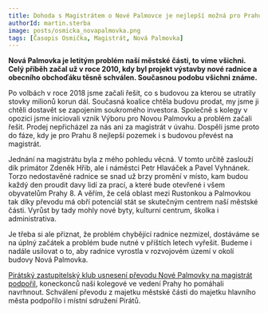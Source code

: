 ```yaml
---
title: Dohoda s Magistrátem o Nové Palmovce je nejlepší možná pro Prahu 8
authorId: martin.sterba
image: posts/osmicka_novapalmovka.png
tags: [Časopis Osmička, Magistrát, Nová Palmovka]
---
```


**Nová Palmovka je letitým problém naší městské části, to víme všichni. Celý příběh začal už v roce 2010, kdy byl projekt výstavby nové radnice a obecního obchoďáku těsně schválen. Současnou podobu všichni známe.**
 
Po volbách v roce 2018 jsme začali řešit, co s budovou za kterou se utratily stovky milionů korun dál. Současná koalice chtěla budovu prodat, my jsme ji chtěli dostavět se zapojením soukromého investora. Společně s kolegy v opozici jsme iniciovali vznik Výboru pro Novou Palmovku a problém začali řešit. Prodej nepřicházel za nás ani za magistrát v úvahu. Dospěli jsme proto do fáze, kdy je pro Prahu 8 nejlepší pozemek i s budovou převést na magistrát. 

Jednání na magistrátu byla z mého pohledu věcná. V tomto určitě zaslouží dík primátor Zdeněk Hřib, ale i náměstci Petr Hlaváček a Pavel Vyhnánek. Torzo nedostavěné radnice se snad už brzy promění v místo, kam budou každý den proudit davy lidí za prací, a které bude otevřené i všem obyvatelům Prahy 8. A věřím, že celá oblast mezi Rustonkou a Palmovkou tak díky převodu má obří potenciál stát se skutečným centrem naší městské části. Vyrůst by tady mohly nové byty, kulturní centrum, školka i administrativa.

Je třeba si ale přiznat, že problém chybějící radnice nezmizel, dostáváme se na úplný začátek a problém bude nutné v příštích letech vyřešit. Budeme i nadále usilovat o to, aby radnice vyrostla v rozvojovém území v okolí budovy Nová Palmovka.

[Pirátský zastupitelský klub usnesení převodu Nové Palmovky na magistrát podpořil](https://praha8.pirati.cz/aktuality/novou-palmovku-by-mel-vyresit-magistrat-zastupitele-schvalili-prevod-pozemku.html), koneckonců naši kolegové ve vedení Prahy ho pomáhali navrhnout. Schválení převodu z majetku městské části do majetku hlavního města podpořilo i místní sdružení Pirátů.




